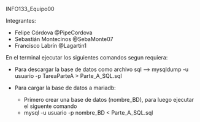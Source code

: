 INFO133_Equipo00

Integrantes: 
- Felipe Córdova @PipeCordova
- Sebastián Montecinos @SebaMonte07
- Francisco Labrín @Lagartin1

En el terminal ejecutar los siguientes comandos segun requiera:
- Para descargar la base de datos como archivo sql --> mysqldump -u usuario -p TareaParteA > Parte_A_SQL.sql

- Para cargar la base de datos a mariadb:
  - Primero crear una base de datos (nombre_BD), para luego ejecutar el siguente comando
  - mysql -u usuario -p nombre_BD < Parte_A_SQL.sql


